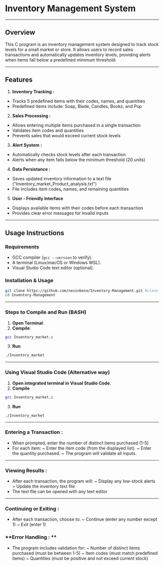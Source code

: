 # **Inventory Management System**
----
## **Overview**
This C program is an inventory management system designed to track stock levels for a small market or store. It allows users to record sales transactions and automatically updates inventory levels, providing alerts when items fall below a predefined minimum threshold.
____
## **Features**
1. **Inventory Tracking :** 
- Tracks 5 predefined items with their codes, names, and quantities
- Predefined items include: Soap, Blade, Candles, Books, and Pop
2. **Sales Processing :** 
- Allows entering multiple items purchased in a single transaction
- Validates item codes and quantities
- Prevents sales that would exceed current stock levels
3. **Alert System :**
- Automatically checks stock levels after each transaction
- Alerts when any item falls below the minimum threshold (20 units)
4. **Data Persistance :** 
- Saves updated inventory information to a text file ("Inventory_market_Product_analysis.txt")
- File includes item codes, names, and remaining quantities
5. **User - Friendly Interface**
- Displays available items with their codes before each transaction
- Provides clear error messages for invalid inputs
----
## **Usage Instructions**
### **Requirements**
- GCC compiler (`gcc --version` to verify).
- A terminal (Linux/macOS or Windows WSL).
- Visual Studio Code text editor (optional).

### **Installation & Usage**
```bash
git clone https://github.com/nevinbeno/Inventory-Management.git #clone repository
cd Inventory-Management
```
---
### **Steps to Compile and Run (BASH)**
1. **Open Terminal**:
2. **Compile**:<br>
```bash
gcc Inventory_market.c
```
3. **Run**<br>
```bash
./Inventory_market
```
---
### **Using Visual Studio Code (Alternative way)**
1. **Open integrated terminal in Visual Studio Code.**
2. **Compile**
```bash
gcc Inventory_market.c
```
3. **Run**
```
./Inventory_market
```
----
### **Entering a Transaction :**
- When prompted, enter the number of distinct items purchased (1-5)
- For each item:
~ Enter the item code (from the displayed list).
~ Enter the quantity purchased.
~ The program will validate all inputs.
----
### **Viewing Results :**
- After each transaction, the program will:
~ Display any low-stock alerts
~ Update the inventory text file
- The text file can be opened with any text editor
----
### **Continuing or Exiting :**
- After each transaction, choose to:
~ Continue (enter any number except 1)
~ Exit (enter 1)
### **Error Handling : **
- The program includes validation for:
~ Number of distinct items purchased (must be between 1-5)
~ Item codes (must match predefined items)
~ Quantities (must be positive and not exceed current stock)